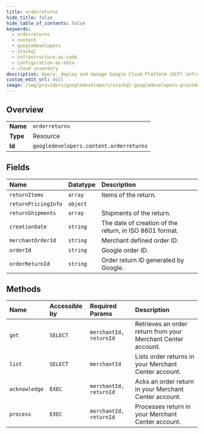 ```yaml
---
title: orderreturns
hide_title: false
hide_table_of_contents: false
keywords:
  - orderreturns
  - content
  - googledevelopers    
  - stackql
  - infrastructure-as-code
  - configuration-as-data
  - cloud inventory
description: Query, deploy and manage Google Cloud Platform (GCP) infrastructure and resources using SQL
custom_edit_url: null
image: /img/providers/googledevelopers/stackql-googledevelopers-provider-featured-image.png
---
```

  
    

## Overview
<table><tbody>
<tr><td><b>Name</b></td><td><code>orderreturns</code></td></tr>
<tr><td><b>Type</b></td><td>Resource</td></tr>
<tr><td><b>Id</b></td><td><code>googledevelopers.content.orderreturns</code></td></tr>
</tbody></table>

## Fields
| Name | Datatype | Description |
|:-----|:---------|:------------|
| `returnItems` | `array` | Items of the return. |
| `returnPricingInfo` | `object` |  |
| `returnShipments` | `array` | Shipments of the return. |
| `creationDate` | `string` | The date of creation of the return, in ISO 8601 format. |
| `merchantOrderId` | `string` | Merchant defined order ID. |
| `orderId` | `string` | Google order ID. |
| `orderReturnId` | `string` | Order return ID generated by Google. |
## Methods
| Name | Accessible by | Required Params | Description |
|:-----|:--------------|:----------------|:------------|
| `get` | `SELECT` | `merchantId, returnId` | Retrieves an order return from your Merchant Center account. |
| `list` | `SELECT` | `merchantId` | Lists order returns in your Merchant Center account. |
| `acknowledge` | `EXEC` | `merchantId, returnId` | Acks an order return in your Merchant Center account. |
| `process` | `EXEC` | `merchantId, returnId` | Processes return in your Merchant Center account. |
